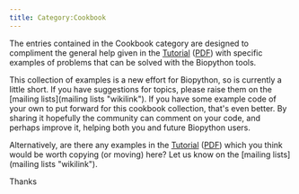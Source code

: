 ```yaml
---
title: Category:Cookbook
---
```


The entries contained in the Cookbook category are designed to
compliment the general help given in the
[Tutorial](http://biopython.org/DIST/docs/tutorial/Tutorial.html)
([PDF](http://biopython.org/DIST/docs/tutorial/Tutorial.pdf)) with
specific examples of problems that can be solved with the Biopython
tools.

This collection of examples is a new effort for Biopython, so is
currently a little short. If you have suggestions for topics, please
raise them on the [mailing lists](mailing lists "wikilink"). If you have
some example code of your own to put forward for this cookbook
collection, that's even better. By sharing it hopefully the community
can comment on your code, and perhaps improve it, helping both you and
future Biopython users.

Alternatively, are there any examples in the
[Tutorial](http://biopython.org/DIST/docs/tutorial/Tutorial.html)
([PDF](http://biopython.org/DIST/docs/tutorial/Tutorial.pdf)) which you
think would be worth copying (or moving) here? Let us know on the
[mailing lists](mailing lists "wikilink").

Thanks
